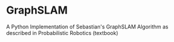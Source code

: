 # GraphSLAM
A Python Implementation of Sebastian's GraphSLAM Algorithm as described in Probabilistic Robotics (textbook)
